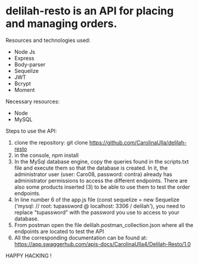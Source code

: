 # delilah-resto  is an API for placing and managing orders.


Resources and technologies used:
- Node Js
- Express
- Body-parser
- Sequelize
- JWT
- Bcrypt
- Moment

Necessary resources:
- Node
- MySQL

Steps to use the API:
1) clone the repository:
git clone https://github.com/CarolinaUlla/delilah-resto
2) in the console, npm install
3) In the MySql database engine, copy the queries found in the scripts.txt file and execute them so that the database is created.
In it, the administrator user (user: Caro08, password: contra) already has administrator permissions to access the different endpoints.
There are also some products inserted (3) to be able to use them to test the order endpoints.
4) In line number 6 of the app.js file (const sequelize = new Sequelize ('mysql: // root: tupassword @ localhost: 3306 / delilah'), you need to replace "tupassword" with the password you use to access to your database.
5) From postman open the file delilah.postman_collection.json where all the endpoints are located to test the API
6) All the corresponding documentation can be found at: https://app.swaggerhub.com/apis-docs/CarolinaUlla4/Delilah-Resto/1.0

HAPPY HACKING !
